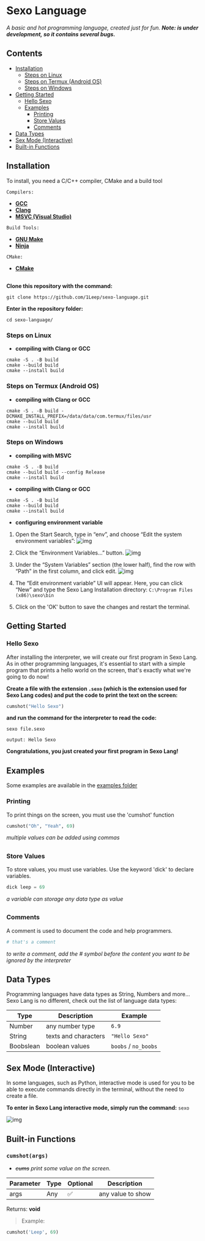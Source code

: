 # Sexo Language
_A basic and hot programming language, created just for fun. **Note: is under development, so it contains several bugs.**_ 

## Contents
- [Installation](#installation) 
  - [Steps on Linux](#steps-on-linux) 
  - [Steps on Termux (Android OS)](#steps-on-termux-android-os) 
  - [Steps on Windows](#steps-on-windows) 
- [Getting Started](#getting-started) 
  - [Hello Sexo](#hello-sexo) 
  - [Examples](#examples) 
    - [Printing](#printing) 
    - [Store Values](#store-values) 
    - [Comments](#comments) 
- [Data Types](#data-types) 
- [Sex Mode (Interactive)](#sex-mode-interactive) 
- [Built-in Functions](#built-in-functions) 

##

## Installation

To install, you need a C/C++ compiler, CMake and a build tool

`Compilers:`
* **[GCC](https://gcc.gnu.org/)**
* **[Clang](https://clang.llvm.org/)**
* **[MSVC (Visual Studio)](https://visualstudio.microsoft.com//downloads/)**

`Build Tools:`
* **[GNU Make](https://www.gnu.org/software/make/)**
* **[Ninja](https://ninja-build.org/)**

`CMake:`
* **[CMake](https://cmake.org/)**

##

**Clone this repository with the command:**
```
git clone https://github.com/1Leep/sexo-language.git
```
**Enter in the repository folder:**
```
cd sexo-language/
``` 

### Steps on Linux 

- **compiling with Clang or GCC**
```
cmake -S . -B build 
cmake --build build  
cmake --install build 
```

### Steps on Termux (Android OS) 

- **compiling with Clang or GCC**
```
cmake -S . -B build -DCMAKE_INSTALL_PREFIX=/data/data/com.termux/files/usr
cmake --build build 
cmake --install build 
```

### Steps on Windows

- **compiling with MSVC**
```
cmake -S . -B build 
cmake --build build --config Release
cmake --install build 
```

- **compiling with Clang or GCC**
```
cmake -S . -B build 
cmake --build build 
cmake --install build 
```

- **configuring environment variable**

1. Open the Start Search, type in “env”, and choose “Edit the system environment variables”: 
![img](https://www.architectryan.com/static/start_menu-91c0473bae32fa3862658e4d6e62d75c-2facb.png) 

2. Click the “Environment Variables…” button.
![img](https://www.architectryan.com/static/system_properties-f3a4f86cdd178c48ed9d8398743f85df-39c95.png) 

3. Under the “System Variables” section (the lower half), find the row with “Path” in the first column, and click edit. 
![img](https://www.architectryan.com/static/select_row_and_edit-48423a2a0724e226bd3f69468d9eaabd-70c4b.png) 

4. The “Edit environment variable” UI will appear. Here, you can click “New” and type the Sexo Lang Installation directory:
`C:\Program Files (x86)\sexo\bin`

5. Click on the 'OK' button to save the changes and restart the terminal. 

##

## Getting Started

### Hello Sexo
After installing the interpreter, we will create our first program in Sexo Lang. 
As in other programming languages, it's essential to start with a simple program that prints a hello world on the screen, that's exactly what we're going to do now! 

**Create a file with the extension `.sexo` (which is the extension used for Sexo Lang codes)
and put the code to print the text on the screen:**
```py
cumshot("Hello Sexo") 
```
**and run the command for the interpreter to read the code:**
```
sexo file.sexo
```
```
output: Hello Sexo 
```

**Congratulations, you just created your first program in Sexo Lang!**

##

## Examples
Some examples are available in the [examples folder](https://github.com/1Leep/sexo-language/tree/main/examples) 

### Printing
To print things on the screen, you must use the 'cumshot' function 
```py
cumshot("Oh", "Yeah", 69) 
```
_multiple values can be added using commas_

##

### Store Values
To store values, you must use variables. Use the keyword 'dick' to declare variables. 
```py
dick leep = 69
```
_a variable can storage any data type as value_

##

### Comments
A comment is used to document the code and help programmers. 
```py
# that's a comment 
```
_to write a comment, add the # symbol before the content you want to be ignored by the interpreter_

##

## Data Types
Programming languages have data types as String, Numbers and more... 
Sexo Lang is no different, check out the list of language data types:

Type      |     Description      |  Example
----------|----------------------|----------------
Number    | any number type      | `6.9`
String    | texts and characters | `"Hello Sexo"`
Boobslean | boolean values       | `boobs` / `no_boobs`

##

## Sex Mode (Interactive) 
In some languages, such as Python, interactive mode is used for you to be able to execute commands directly in the terminal, without the need to create a file. 

**To enter in Sexo Lang interactive mode, simply run the command:** `sexo`

![img](https://media.discordapp.net/attachments/802215195959230566/1008234306491138078/Screenshot_20220814-014215_Termux.png) 

##

## Built-in Functions

### `cumshot(args)`

- _~~cums~~ print some value on the screen._

Parameter | Type    | Optional |  Description      |
----------|---------|----------|-------------------|
args      | Any     |  ✅      | any value to show |

Returns: **void**

> Example:
```py
cumshot('Leep', 69)
```
